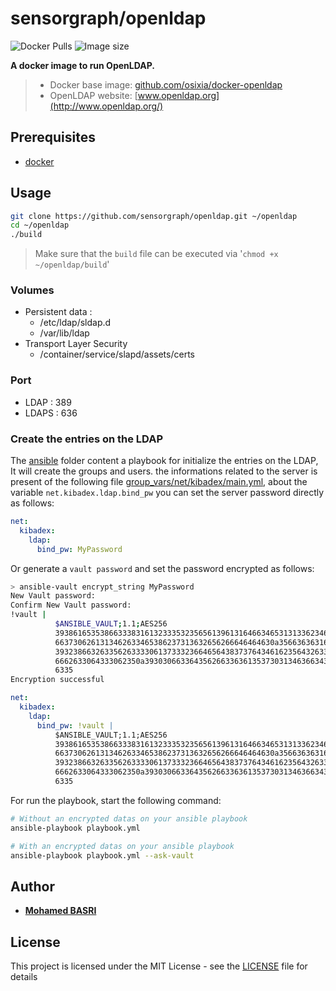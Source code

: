 # sensorgraph/openldap

![Docker Pulls](https://img.shields.io/docker/pulls/sensorgraph/openldap.svg)
![Image size](https://images.microbadger.com/badges/image/sensorgraph/openldap.svg)

**A docker image to run OpenLDAP.**

> * Docker base image: [github.com/osixia/docker-openldap](github.com/osixia/docker-openldap)
> * OpenLDAP website: [www.openldap.org](http://www.openldap.org/)

## Prerequisites

* [docker](https://www.google.com/search?q=how+to+install+docker)

## Usage

```bash
git clone https://github.com/sensorgraph/openldap.git ~/openldap
cd ~/openldap
./build
```

> Make sure that the `build` file can be executed via '`chmod +x ~/openldap/build`'

### Volumes

* Persistent data :
  * /etc/ldap/sldap.d
  * /var/lib/ldap
* Transport Layer Security
  * /container/service/slapd/assets/certs

### Port

* LDAP : 389
* LDAPS : 636

### Create the entries on the LDAP

The [ansible](./ansible) folder content a playbook for initialize the entries on the LDAP, It will create the groups and users.
the informations related to the server is present of the following file [group_vars/net/kibadex/main.yml](./ansible//group_vars/net/kibadex/main.yml), about the variable `net.kibadex.ldap.bind_pw` you can set the server password directly as follows:

```yml
net:
  kibadex:
    ldap:
      bind_pw: MyPassword
```

Or generate a `vault password` and set the password encrypted as follows:

```bash
> ansible-vault encrypt_string MyPassword
New Vault password:
Confirm New Vault password:
!vault |
          $ANSIBLE_VAULT;1.1;AES256
          39386165353866333831613233353235656139613164663465313133623461653663663332346135
          6637306261313462633465386237313632656266646464630a356636363161326262623335646639
          39323866326335626333306137333236646564383737643461623564326338663962653164386361
          6662633064333062350a393030663364356266336361353730313463663437326337393337623031
          6335
Encryption successful
```

```yml
net:
  kibadex:
    ldap:
      bind_pw: !vault |
          $ANSIBLE_VAULT;1.1;AES256
          39386165353866333831613233353235656139613164663465313133623461653663663332346135
          6637306261313462633465386237313632656266646464630a356636363161326262623335646639
          39323866326335626333306137333236646564383737643461623564326338663962653164386361
          6662633064333062350a393030663364356266336361353730313463663437326337393337623031
          6335
```

For run the playbook, start the following command:

```bash
# Without an encrypted datas on your ansible playbook
ansible-playbook playbook.yml

# With an encrypted datas on your ansible playbook
ansible-playbook playbook.yml --ask-vault
```

## Author

* [**Mohamed BASRI**](https://github.com/mbasri)

## License

This project is licensed under the MIT License - see the [LICENSE](./LICENSE) file for details
